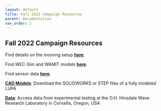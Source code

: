 ```yaml
---
layout: default
title: Fall 2022 Campaign Resources
parent: Documentation
nav_order: 1
---
```

## Fall 2022 Campaign Resources

Find details on the mooring setup **[here](https://oregonstate.box.com/s/wo9tc343vjkid3wtsiywomr4uflj4l6i)**.

Find WEC-Sim and WAMIT models **[here](https://github.com/PMEC-OSU/LUPA_WEC-Sim)**.

Find sensor data **[here](https://oregonstate.box.com/s/bb46ncx25aptkvp988d51i7rknv93xy7)**.

**[CAD Models](https://doi.org/10.5281/zenodo.8156350)**: Download the SOLIDWORKS or STEP files of a fully modeled LUPA

**[Data](https://dx.doi.org/10.15473/1989940)**: Access data from experimental testing at the O.H. Hinsdale Wave Research Laboratory in Corvallis, Oregon, USA
